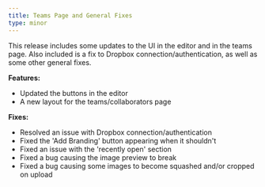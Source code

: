 ```yaml
---
title: Teams Page and General Fixes
type: minor
---
```


This release includes some updates to the UI in the editor and in the teams page. Also included is a fix to Dropbox connection/authentication, as well as some other general fixes.

**Features:**

* Updated the buttons in the editor
* A new layout for the teams/collaborators page

**Fixes:**

* Resolved an issue with Dropbox connection/authentication
* Fixed the 'Add Branding' button appearing when it shouldn't
* Fixed an issue with the 'recently open' section
* Fixed a bug causing the image preview to break
* Fixed a bug causing some images to become squashed and/or cropped on upload